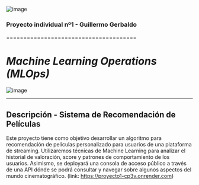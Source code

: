 ![image](https://github.com/ggerbaldo/Proyecto1/assets/101016328/042707d0-b119-4478-a93a-a2fcd28d5e5a)

### Proyecto individual nº1 - Guillermo Gerbaldo
======================================
# _*Machine Learning Operations (MLOps)*_


![image](https://github.com/ggerbaldo/Proyecto1/assets/101016328/a4617d9f-2f15-4c0c-b9c0-f8b17d4bd626)






-----------------------------------------
## Descripción - Sistema de Recomendación de Películas
Este proyecto tiene como objetivo desarrollar un algoritmo para recomendación de películas personalizado para usuarios de una plataforma de streaming. Utilizaremos técnicas de Machine Learning para analizar el historial de valoración, score y patrones de comportamiento de los usuarios. Asimismo, se deployará una consola de acceso público a través de una API dónde se podrá consultar y navegar sobre algunos aspectos del mundo cinematográfico. (link: https://proyecto1-cp3v.onrender.com)

